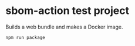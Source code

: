 # sbom-action test project

Builds a web bundle and makes a Docker image.

```shell
npm run package
```
